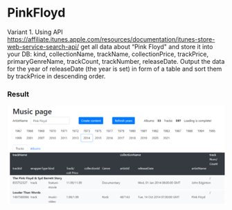 # PinkFloyd

Variant 1. Using API https://affiliate.itunes.apple.com/resources/documentation/itunes-store-web-service-search-api/ get all data about “Pink Floyd" and store it into your DB: kind, collectionName, trackName, collectionPrice, trackPrice, primaryGenreName, trackCount, trackNumber, releaseDate. Output the data for the year of releaseDate (the year is set) in form of a table and sort them by trackPrice in descending order.

### Result

![](Screenshot_1.png)
